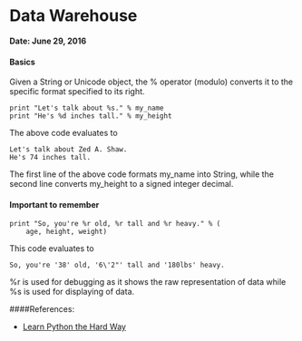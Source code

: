 # Data Warehouse

**Date: June 29, 2016**

#### Basics
Given a String or Unicode object, the % operator (modulo) converts it to the specific format specified to its right.

```
print "Let's talk about %s." % my_name
print "He's %d inches tall." % my_height
```
The above code evaluates to
```
Let's talk about Zed A. Shaw.
He's 74 inches tall.
```
The first line of the above code formats my_name into String, while the second line converts my_height to a signed integer decimal.

#### Important to remember
```
print "So, you're %r old, %r tall and %r heavy." % (
	age, height, weight)
```
This code evaluates to
```
So, you're '38' old, '6\'2"' tall and '180lbs' heavy.
```

%r is used for debugging as it shows the raw representation of data while %s is used for displaying of data.

####References:
- [Learn Python the Hard Way](http://learnpythonthehardway.org/book/)
